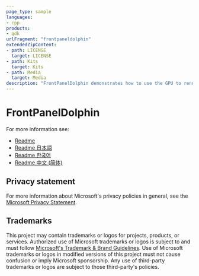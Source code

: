 ```yaml
---
page_type: sample
languages:
- cpp
products:
- gdk
urlFragment: "frontpaneldolphin"
extendedZipContent:
- path: LICENSE
  target: LICENSE
- path: Kits
  target: Kits
- path: Media
  target: Media
description: "FrontPanelDolphin demonstrates how to use the GPU to render to the Xbox DevKit FrontPanel."
---
```


# FrontPanelDolphin

For more information see: 
- [Readme](https://github.com/microsoft/Xbox-GDK-Samples/blob/main/Samples/System/FrontPanelDolphin/readme_en-us.md)
- [Readme 日本語](https://github.com/microsoft/Xbox-GDK-Samples/blob/main/Samples/System/FrontPanelDolphin/readme_ja-jp.md)
- [Readme 한국어](https://github.com/microsoft/Xbox-GDK-Samples/blob/main/Samples/System/FrontPanelDolphin/readme_ko-kr.md)
- [Readme 中文 (简体)](https://github.com/microsoft/Xbox-GDK-Samples/blob/main/Samples/System/FrontPanelDolphin/readme_zh-cn.md)

## Privacy statement

For more information about Microsoft's privacy policies in general, see the [Microsoft Privacy Statement](https://privacy.microsoft.com/privacystatement/).

## Trademarks

This project may contain trademarks or logos for projects, products, or services. Authorized use of Microsoft trademarks or logos is subject to and must follow [Microsoft's Trademark & Brand Guidelines](https://www.microsoft.com/en-us/legal/intellectualproperty/trademarks/usage/general). Use of Microsoft trademarks or logos in modified versions of this project must not cause confusion or imply Microsoft sponsorship. Any use of third-party trademarks or logos are subject to those third-party's policies.
